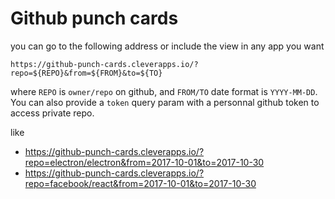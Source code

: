 # Github punch cards

you can go to the following address or include the view in any app you want

```
https://github-punch-cards.cleverapps.io/?repo=${REPO}&from=${FROM}&to=${TO}
```

where `REPO` is `owner/repo` on github, and `FROM/TO` date format is `YYYY-MM-DD`. You can also provide a `token` query param with a personnal github token to access private repo.

like

* https://github-punch-cards.cleverapps.io/?repo=electron/electron&from=2017-10-01&to=2017-10-30
* https://github-punch-cards.cleverapps.io/?repo=facebook/react&from=2017-10-01&to=2017-10-30
